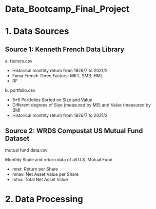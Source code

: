 # Data_Bootcamp_Final_Project

# 1. Data Sources
## Source 1: Kenneth French Data Library

a. factors.csv
- Historical monthly return from 1926/7 to 2021/2
- Fama French Three Factors: MKT, SMB, HML
- RF

b. portfolio.csv
- 5*5 Portfolios Sorted on Size and Value
- Different degrees of Size (measured by ME) and Value (measured by BM)
- Historical monthly return from 1926/7 to 2021/2

## Source 2: WRDS Compustat US Mutual Fund Dataset

mutual fund data.csv

Monthly Scale and return data of all U.S. Mutual Fund
- mret: Return per Share
- mnav: Net Asset Value per Share
- mtna: Total Net Asset Value 

# 2. Data Processing
